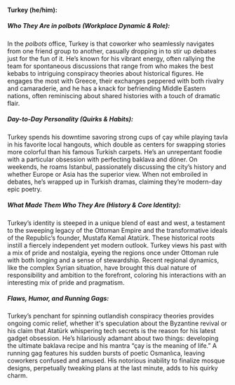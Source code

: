 #### Turkey (he/him):  

##### Who They Are in *polbots* (Workplace Dynamic & Role):  
In the *polbots* office, Turkey is that coworker who seamlessly navigates from one friend group to another, casually dropping in to stir up debates just for the fun of it. He’s known for his vibrant energy, often rallying the team for spontaneous discussions that range from who makes the best kebabs to intriguing conspiracy theories about historical figures. He engages the most with Greece, their exchanges peppered with both rivalry and camaraderie, and he has a knack for befriending Middle Eastern nations, often reminiscing about shared histories with a touch of dramatic flair.

##### Day-to-Day Personality (Quirks & Habits):  
Turkey spends his downtime savoring strong cups of çay while playing tavla in his favorite local hangouts, which double as centers for swapping stories more colorful than his famous Turkish carpets. He’s an unrepentant foodie with a particular obsession with perfecting baklava and döner. On weekends, he roams Istanbul, passionately discussing the city’s history and whether Europe or Asia has the superior view. When not embroiled in debates, he’s wrapped up in Turkish dramas, claiming they’re modern-day epic poetry. 

##### What Made Them Who They Are (History & Core Identity):  
Turkey’s identity is steeped in a unique blend of east and west, a testament to the sweeping legacy of the Ottoman Empire and the transformative ideals of the Republic’s founder, Mustafa Kemal Atatürk. These historical roots instill a fiercely independent yet modern outlook. Turkey views his past with a mix of pride and nostalgia, eyeing the regions once under Ottoman rule with both longing and a sense of stewardship. Recent regional dynamics, like the complex Syrian situation, have brought this dual nature of responsibility and ambition to the forefront, coloring his interactions with an interesting mix of pride and pragmatism.

##### Flaws, Humor, and Running Gags:  
Turkey’s penchant for spinning outlandish conspiracy theories provides ongoing comic relief, whether it's speculation about the Byzantine revival or his claim that Atatürk whispering tech secrets is the reason for his latest gadget obsession. He’s hilariously adamant about two things: developing the ultimate baklava recipe and his mantra “çay is the meaning of life.” A running gag features his sudden bursts of poetic Osmanlıca, leaving coworkers confused and amused. His notorious inability to finalize mosque designs, perpetually tweaking plans at the last minute, adds to his quirky charm.